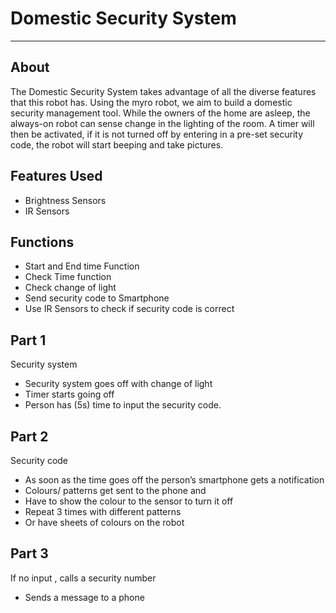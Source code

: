 
# Domestic Security System
----------------------------------------------

## About ##
The Domestic Security System takes advantage of all the diverse features that this robot has. Using the myro robot, we aim to build a domestic security management tool. While the owners of the home are asleep, the always-on robot can sense change in the lighting of the room. A timer will then be activated, if it is not turned off by entering in a pre-set security code, the robot will start beeping and take pictures.

## Features Used ##
 - Brightness Sensors
 - IR Sensors

## Functions ##
 - Start and End time Function
 - Check Time function
 - Check change of light 
 - Send security code to Smartphone
 - Use IR Sensors to check if security code is correct


## Part 1 ##
Security system - Security system goes off with change of light - Timer starts going off - Person has (5s) time to input the security code.## Part 2 ##Security code - As soon as the time goes off the person’s smartphone gets a notification - Colours/ patterns get sent to the phone and  - Have to show the colour to the sensor to turn it off - Repeat 3 times with different patterns - Or have sheets of colours on the robot ## Part 3 ##
If no input , calls a security number  - Sends a message to a phone 